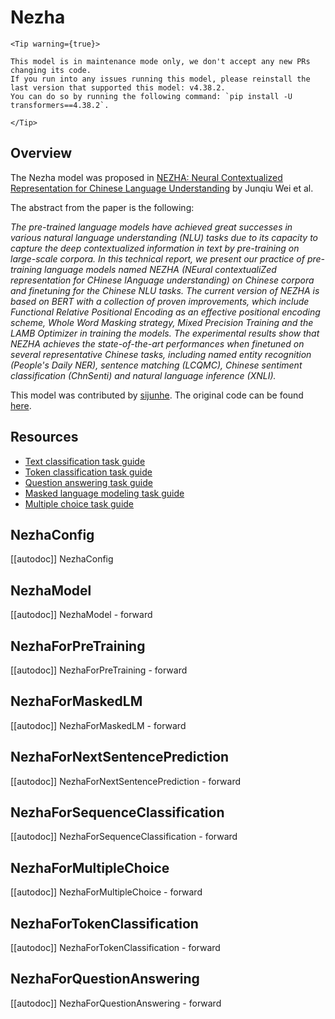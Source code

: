 <!--Copyright 2022 The HuggingFace Team. All rights reserved.

Licensed under the Apache License, Version 2.0 (the "License"); you may not use this file except in compliance with
the License. You may obtain a copy of the License at

http://www.apache.org/licenses/LICENSE-2.0

Unless required by applicable law or agreed to in writing, software distributed under the License is distributed on
an "AS IS" BASIS, WITHOUT WARRANTIES OR CONDITIONS OF ANY KIND, either express or implied. See the License for the
specific language governing permissions and limitations under the License.

⚠️ Note that this file is in Markdown but contain specific syntax for our doc-builder (similar to MDX) that may not be
rendered properly in your Markdown viewer.

-->

# Nezha

    <Tip warning={true}>

    This model is in maintenance mode only, we don't accept any new PRs changing its code.
    If you run into any issues running this model, please reinstall the last version that supported this model: v4.38.2.
    You can do so by running the following command: `pip install -U transformers==4.38.2`.

    </Tip>

## Overview

The Nezha model was proposed in [NEZHA: Neural Contextualized Representation for Chinese Language Understanding](https://arxiv.org/abs/1909.00204) by Junqiu Wei et al.

The abstract from the paper is the following:

*The pre-trained language models have achieved great successes in various natural language understanding (NLU) tasks
due to its capacity to capture the deep contextualized information in text by pre-training on large-scale corpora.
In this technical report, we present our practice of pre-training language models named NEZHA (NEural contextualiZed
representation for CHinese lAnguage understanding) on Chinese corpora and finetuning for the Chinese NLU tasks. 
The current version of NEZHA is based on BERT with a collection of proven improvements, which include Functional 
Relative Positional Encoding as an effective positional encoding scheme, Whole Word Masking strategy,
Mixed Precision Training and the LAMB Optimizer in training the models. The experimental results show that NEZHA
achieves the state-of-the-art performances when finetuned on several representative Chinese tasks, including
named entity recognition (People's Daily NER), sentence matching (LCQMC), Chinese sentiment classification (ChnSenti)
and natural language inference (XNLI).*

This model was contributed by [sijunhe](https://huggingface.co/sijunhe). The original code can be found [here](https://github.com/huawei-noah/Pretrained-Language-Model/tree/master/NEZHA-PyTorch).

## Resources

- [Text classification task guide](../tasks/sequence_classification)
- [Token classification task guide](../tasks/token_classification)
- [Question answering task guide](../tasks/question_answering)
- [Masked language modeling task guide](../tasks/masked_language_modeling)
- [Multiple choice task guide](../tasks/multiple_choice)

## NezhaConfig

[[autodoc]] NezhaConfig

## NezhaModel

[[autodoc]] NezhaModel
    - forward

## NezhaForPreTraining

[[autodoc]] NezhaForPreTraining
    - forward

## NezhaForMaskedLM

[[autodoc]] NezhaForMaskedLM
    - forward

## NezhaForNextSentencePrediction

[[autodoc]] NezhaForNextSentencePrediction
    - forward

## NezhaForSequenceClassification

[[autodoc]] NezhaForSequenceClassification
    - forward

## NezhaForMultipleChoice

[[autodoc]] NezhaForMultipleChoice
    - forward

## NezhaForTokenClassification

[[autodoc]] NezhaForTokenClassification
    - forward

## NezhaForQuestionAnswering

[[autodoc]] NezhaForQuestionAnswering
    - forward
